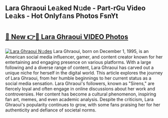 ## Lara Ghraoui Le𝚊ked N𝚞de - Part-rGu Video Le𝚊ks - Hot Onlyf𝚊ns Photos FsnYt

# <h2><a href="http://ac32864.deff.icu/?id=Lara+Ghraoui">🔗 New 👉🔴 Lara Ghraoui VIDEO Photos</a></h2>

[![Lara Ghraoui N𝚞des](https://i.imgur.com/rIISA9y.gif)](http://ac32864.deff.icu/?id=Lara+Ghraoui)
Lara Ghraoui, born on December 1, 1995, is an American social media influencer, gamer, and content creator known for her entertaining and engaging presence on various platforms. With a large following and a diverse range of content, Lara Ghraoui has carved out a unique niche for herself in the digital world. This article explores the journey of Lara Ghraoui, from her humble beginnings to her current status as a social media sensation. Lara Ghraoui's followers, known as "Sirens," are fiercely loyal and often engage in online discussions about her work and controversies. Her content has become a cultural phenomenon, inspiring fan art, memes, and even academic analysis. Despite the criticism, Lara Ghraoui's popularity continues to grow, with some fans praising her for her authenticity and defiance of societal norms.

